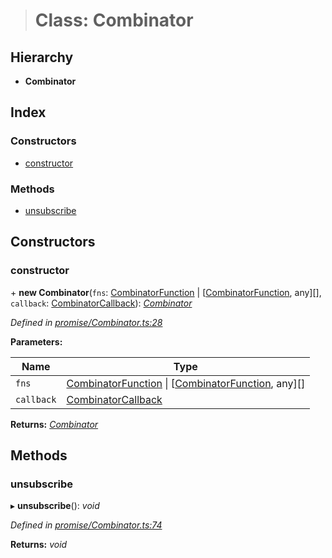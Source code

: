 > # Class: Combinator

## Hierarchy

* **Combinator**

## Index

### Constructors

* [constructor](_promise_combinator_.combinator.md#constructor)

### Methods

* [unsubscribe](_promise_combinator_.combinator.md#unsubscribe)

## Constructors

###  constructor

\+ **new Combinator**(`fns`: [CombinatorFunction](../interfaces/_promise_combinator_.combinatorfunction.md) | [[CombinatorFunction](../interfaces/_promise_combinator_.combinatorfunction.md), any][], `callback`: [CombinatorCallback](../modules/_promise_combinator_.md#combinatorcallback)): *[Combinator](_promise_combinator_.combinator.md)*

*Defined in [promise/Combinator.ts:28](https://github.com/polkadot-js/api/blob/8da5261/packages/api/src/promise/Combinator.ts#L28)*

**Parameters:**

Name | Type |
------ | ------ |
`fns` | [CombinatorFunction](../interfaces/_promise_combinator_.combinatorfunction.md) \| [[CombinatorFunction](../interfaces/_promise_combinator_.combinatorfunction.md), any][] |
`callback` | [CombinatorCallback](../modules/_promise_combinator_.md#combinatorcallback) |

**Returns:** *[Combinator](_promise_combinator_.combinator.md)*

## Methods

###  unsubscribe

▸ **unsubscribe**(): *void*

*Defined in [promise/Combinator.ts:74](https://github.com/polkadot-js/api/blob/8da5261/packages/api/src/promise/Combinator.ts#L74)*

**Returns:** *void*